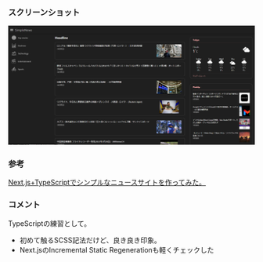 ### スクリーンショット
![screenshot](./public/ss.png)

### 参考
[Next.js+TypeScriptでシンプルなニュースサイトを作ってみた。](https://qiita.com/harashojan/items/7cd2d27f8952e069f350#%E3%82%B3%E3%83%B3%E3%83%9D%E3%83%BC%E3%83%8D%E3%83%B3%E3%83%88%E3%82%92%E4%BD%9C%E6%88%90%E3%81%99%E3%82%8B%E5%89%8D%E3%81%AB)

### コメント
TypeScriptの練習として。
- 初めて触るSCSS記法だけど、良き良き印象。
- Next.jsのIncremental Static Regenerationも軽くチェックした
